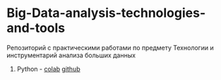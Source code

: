 # Big-Data-analysis-technologies-and-tools
Репозиторий с практическими работами по предмету Технологии и инструментарий анализа больших данных

1. Python -
    [colab](https://colab.research.google.com/github/LIvanoff/Big-Data-analysis-technologies-and-tools/blob/main/pr1.ipynb)
   [github](https://github.com/LIvanoff/Big-Data-analysis-technologies-and-tools/blob/main/pr1.ipynb)
